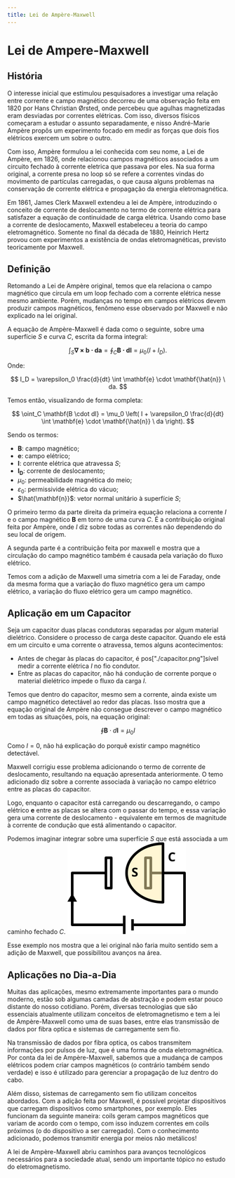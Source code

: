 ```yaml
---
title: Lei de Ampère-Maxwell
---
```


<script type="text/javascript">
MathJax = {
  tex: {
    inlineMath: [['$', '$'], ['\\(', '\\)']]
  }
};
</script>
<script type="text/javascript" src="https://cdnjs.cloudflare.com/ajax/libs/mathjax/3.2.2/es5/tex-mml-chtml.js"></script>



# Lei de Ampere-Maxwell 

## História

O interesse inicial que estimulou pesquisadores a investigar uma relação entre corrente e campo magnético decorreu de uma observação feita em 1820 por Hans Christian Ørsted, onde percebeu que agulhas magnetizadas eram desviadas por correntes elétricas. Com isso, diversos físicos começaram a estudar o assunto separadamente, e nisso André-Marie Ampère propôs um experimento focado em medir as forças que dois fios elétricos exercem um sobre o outro.

Com isso, Ampère formulou a lei conhecida com seu nome, a Lei de Ampère, em 1826, onde relacionou campos magnéticos associados a um circuito fechado à corrente eletrica que passava por eles. Na sua forma original, a corrente presa no loop só se refere a correntes vindas do movimento de partículas carregadas, o que causa alguns problemas na conservação de corrente elétrica e propagação da energia eletromagnética.

Em 1861, James Clerk Maxwell extendeu a lei de Ampère, introduzindo o conceito de corrente de deslocamento no termo de corrente elétrica para satisfazer a equação de continuidade de carga elétrica. Usando como base a corrente de deslocamento, Maxwell estabeleceu a teoria do campo eletromagnético. Somente no final da década de 1880, Heinrich Hertz provou com experimentos a existência de ondas eletromagnéticas, previsto teoricamente por Maxwell.

## Definição

Retomando a Lei de Ampère original, temos que ela relaciona o campo magnético que circula em um loop fechado com a corrente elétrica nesse mesmo ambiente. Porém, mudanças no tempo em campos elétricos devem produzir campos magnéticos, fenômeno esse observado por Maxwell e não explicado na lei original. 

A equação de Ampère-Maxwell é dada como o seguinte, sobre uma superfície $S$ e curva $C$, escrita da forma integral:

$$
\int_{S} \mathbf{\nabla \times b \cdot da} = \oint_C \mathbf{B \cdot dl} = \mu_0 \left( I + I_D \right).
$$

Onde:

$$
I_D = \varepsilon_0 \frac{d}{dt} \int \mathbf{e} \cdot \mathbf{\hat{n}} \ da.
$$

Temos então, visualizando de forma completa:

$$
\oint_C \mathbf{B \cdot dl} = \mu_0 \left( I + \varepsilon_0 \frac{d}{dt} \int \mathbf{e} \cdot \mathbf{\hat{n}} \ da \right).
$$

Sendo os termos:

- $\mathbf{B}$: campo magnético;
- $\mathbf{e}$: campo elétrico;
- $\mathbf{I}$: corrente elétrica que atravessa $S$;
- $\mathbf{I_D}$: corrente de deslocamento;
- $\mu_0$: permeabilidade magnética do meio;
- $\varepsilon_0$: permissivide elétrica do vácuo;
- $\hat{\mathbf{n}}$: vetor normal unitário à superfície $S$;

O primeiro termo da parte direita da primeira equação relaciona a corrente $I$ e o campo magnético $\mathbf{B}$ em torno de uma curva $C$. É a contribuição original feita por Ampère, onde $I$ diz sobre todas as correntes não dependendo do seu local de origem.

A segunda parte é a contribuição feita por maxwell e mostra que a circulação do campo magnético também é causada pela variação do fluxo elétrico. 

Temos com a adição de Maxwell uma simetria com a lei de Faraday, onde da mesma forma que a variação do fluxo magnético gera um campo elétrico, a variação do fluxo elétrico gera um campo magnético.

## Aplicação em um Capacitor

Seja um capacitor duas placas condutoras separadas por algum material dielétrico. Considere o processo de carga deste capacitor. Quando ele está em um circuito e uma corrente o atravessa, temos alguns acontecimentos:

- Antes de chegar às placas do capacitor, é pos["./capacitor.png"]sível medir a corrente elétrica $I$ no fio condutor.
- Entre as placas do capacitor, não há condução de corrente porque o material dielétrico impede o fluxo da carga $I$.

Temos que dentro do capacitor, mesmo sem a corrente, ainda existe um campo magnético detectável ao redor das placas. Isso mostra que a equação original de Ampère não consegue descrever o campo magnético em todas as situações, pois, na equação original:

$$
\oint \mathbf{B} \cdot d \mathbf{l} = \mu_0 I
$$

Como $I = 0$, não há explicação do porquê existir campo magnético detectável.

Maxwell corrigiu esse problema adicionando o termo de corrente de deslocamento, resultando na equação apresentada anteriormente. O temo adicionado diz sobre a corrente associada à variação no campo elétrico entre as placas do capacitor.

Logo, enquanto o capacitor está carregando ou descarregando, o campo elétrico $\mathbf{e}$ entre as placas se altera com o passar do tempo, e essa variação gera uma corrente de deslocamento - equivalente em termos de magnitude à corrente de condução que está alimentando o capacitor.

Podemos imaginar integrar sobre uma superfície $S$ que está associada a um caminho fechado $C$.
![teste](./capacitor.png)

Esse exemplo nos mostra que a lei original não faria muito sentido sem a adição de Maxwell, que possibilitou avanços na área.

## Aplicações no Dia-a-Dia

Muitas das aplicações, mesmo extremamente importantes para o mundo moderno, estão sob algumas camadas de abstração e podem estar pouco distante do nosso cotidiano. Porém, diversas tecnologias que são essenciais atualmente utilizam conceitos de eletromagnetismo e tem a lei de Ampère-Maxwell como uma de suas bases, entre elas transmissão de dados por fibra optica e sistemas de carregamente sem fio.

Na transmissão de dados por fibra optica, os cabos transmitem informações por pulsos de luz, que é uma forma de onda eletromagnética. Por conta da lei de Ampère-Maxwell, sabemos que a mudança de campos elétricos podem criar campos magnéticos (o contrário também sendo verdade) e isso é utilizado para gerenciar a propagação de luz dentro do cabo.

Além disso, sistemas de carregamento sem fio utilizam conceitos abordados. Com a adição feita por Maxwell, é possível projetar dispositivos que carregam dispositivos como smartphones, por exemplo. Eles funcionam da seguinte maneira: coils geram campos magnéticos que variam de acordo com o tempo, com isso induzem correntes em coils próximos (o do dispositivo a ser carregado). Com o conhecimento adicionado, podemos transmitir energia por meios não metálicos!

A lei de Ampère-Maxwell abriu caminhos para avanços tecnológicos necessários para a sociedade atual, sendo um importante tópico no estudo do eletromagnetismo.